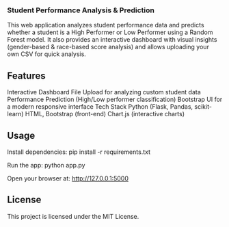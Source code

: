 ### Student Performance Analysis & Prediction
This web application analyzes student performance data and predicts whether a student is a High Performer or Low Performer using a Random Forest model.
It also provides an interactive dashboard with visual insights (gender-based & race-based score analysis) and allows uploading your own CSV for quick analysis.

## Features
Interactive Dashboard 
File Upload for analyzing custom student data
Performance Prediction (High/Low performer classification)
Bootstrap UI for a modern responsive interface
Tech Stack
Python (Flask, Pandas, scikit-learn)
HTML, Bootstrap (front-end)
Chart.js (interactive charts)

## Usage
Install dependencies:
pip install -r requirements.txt

Run the app:
python app.py

Open your browser at:
http://127.0.0.1:5000

## License
This project is licensed under the MIT License.
